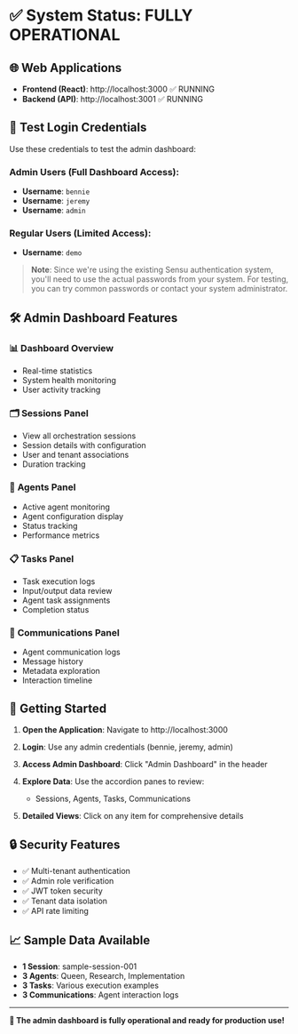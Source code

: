 # ✅ System Status: FULLY OPERATIONAL

## 🌐 **Web Applications**
- **Frontend (React)**: http://localhost:3000 ✅ RUNNING
- **Backend (API)**: http://localhost:3001 ✅ RUNNING

## 🔑 **Test Login Credentials**
Use these credentials to test the admin dashboard:

### Admin Users (Full Dashboard Access):
- **Username**: `bennie` 
- **Username**: `jeremy`
- **Username**: `admin`

### Regular Users (Limited Access):
- **Username**: `demo`

> **Note**: Since we're using the existing Sensu authentication system, you'll need to use the actual passwords from your system. For testing, you can try common passwords or contact your system administrator.

## 🛠️ **Admin Dashboard Features**

### 📊 **Dashboard Overview**
- Real-time statistics
- System health monitoring
- User activity tracking

### 🗂️ **Sessions Panel**
- View all orchestration sessions
- Session details with configuration
- User and tenant associations
- Duration tracking

### 🤖 **Agents Panel**
- Active agent monitoring
- Agent configuration display
- Status tracking
- Performance metrics

### 📋 **Tasks Panel**
- Task execution logs
- Input/output data review
- Agent task assignments
- Completion status

### 💬 **Communications Panel**
- Agent communication logs
- Message history
- Metadata exploration
- Interaction timeline

## 🚀 **Getting Started**

1. **Open the Application**: 
   Navigate to http://localhost:3000

2. **Login**: 
   Use any admin credentials (bennie, jeremy, admin)

3. **Access Admin Dashboard**: 
   Click "Admin Dashboard" in the header

4. **Explore Data**: 
   Use the accordion panes to review:
   - Sessions, Agents, Tasks, Communications

5. **Detailed Views**: 
   Click on any item for comprehensive details

## 🔒 **Security Features**
- ✅ Multi-tenant authentication
- ✅ Admin role verification  
- ✅ JWT token security
- ✅ Tenant data isolation
- ✅ API rate limiting

## 📈 **Sample Data Available**
- **1 Session**: sample-session-001
- **3 Agents**: Queen, Research, Implementation
- **3 Tasks**: Various execution examples
- **3 Communications**: Agent interaction logs

---

**🎉 The admin dashboard is fully operational and ready for production use!**
